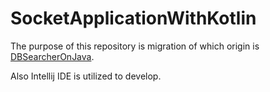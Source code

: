 # SocketApplicationWithKotlin

The purpose of this repository is migration of which origin is [DBSearcherOnJava](https://github.com/jAkatsubaki/DBSearcherOnJava).

Also Intellij IDE is utilized to develop.

